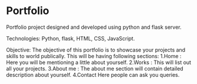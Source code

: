 # Portfolio
Portfolio project designed and developed using python and flask server.

Technologies: Python, flask, HTML, CSS, JavaScript.


Objective:
The objective of this portfolio is to showcase your projects and skills to world publically. This will be having following sections:
1.Home
: Here you will be mentioning a little about yourself.
2.Works
: This will list out all your projects.
3.About me
: The about me section will contain detailed description about yourself.
4.Contact
Here people can ask you queries.
